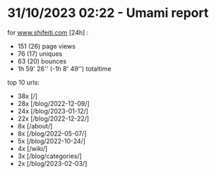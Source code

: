 # 31/10/2023 02:22 - Umami report
for www.shifeiti.com [24h] :

 - 151 (26) page views
 - 76 (17) uniques
 - 63 (20) bounces
 - 1h 59' 26'' (-1h 8' 49'') totaltime


top 10 urls:
 - 38x [/]
 - 28x [/blog/2022-12-09/]
 - 24x [/blog/2023-01-12/]
 - 22x [/blog/2022-12-22/]
 - 8x [/about/]
 - 8x [/blog/2022-05-07/]
 - 5x [/blog/2022-10-24/]
 - 4x [/wiki/]
 - 3x [/blog/categories/]
 - 2x [/blog/2023-02-03/]


